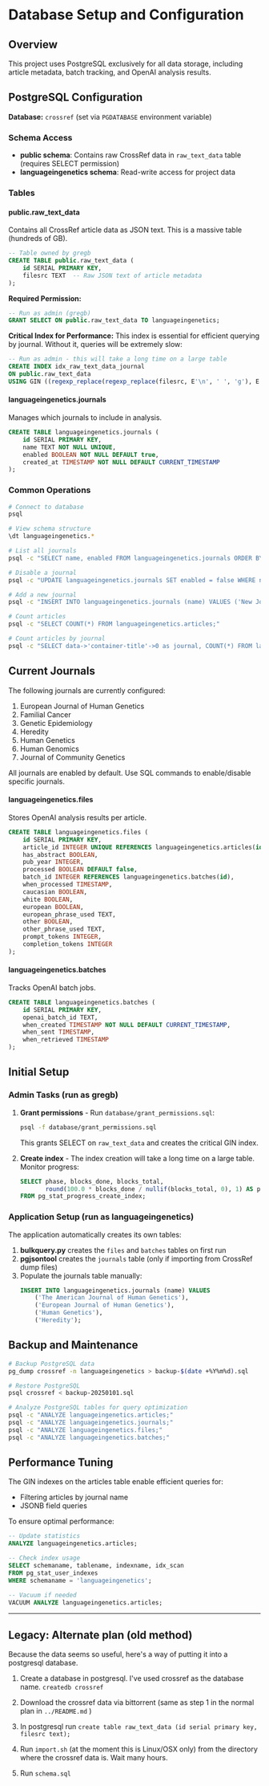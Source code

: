 # Database Setup and Configuration

## Overview

This project uses PostgreSQL exclusively for all data storage, including article metadata, batch tracking, and OpenAI analysis results.

## PostgreSQL Configuration

**Database:** `crossref` (set via `PGDATABASE` environment variable)

### Schema Access

- **public schema**: Contains raw CrossRef data in `raw_text_data` table (requires SELECT permission)
- **languageingenetics schema**: Read-write access for project data

### Tables

#### public.raw_text_data
Contains all CrossRef article data as JSON text. This is a massive table (hundreds of GB).

```sql
-- Table owned by gregb
CREATE TABLE public.raw_text_data (
    id SERIAL PRIMARY KEY,
    filesrc TEXT  -- Raw JSON text of article metadata
);
```

**Required Permission:**
```sql
-- Run as admin (gregb)
GRANT SELECT ON public.raw_text_data TO languageingenetics;
```

**Critical Index for Performance:**
This index is essential for efficient querying by journal. Without it, queries will be extremely slow:
```sql
-- Run as admin - this will take a long time on a large table
CREATE INDEX idx_raw_text_data_journal
ON public.raw_text_data
USING GIN ((regexp_replace(regexp_replace(filesrc, E'\n', ' ', 'g'), E'\t', '    ', 'g')::jsonb -> 'container-title'));
```

#### languageingenetics.journals
Manages which journals to include in analysis.

```sql
CREATE TABLE languageingenetics.journals (
    id SERIAL PRIMARY KEY,
    name TEXT NOT NULL UNIQUE,
    enabled BOOLEAN NOT NULL DEFAULT true,
    created_at TIMESTAMP NOT NULL DEFAULT CURRENT_TIMESTAMP
);
```

### Common Operations

```bash
# Connect to database
psql

# View schema structure
\dt languageingenetics.*

# List all journals
psql -c "SELECT name, enabled FROM languageingenetics.journals ORDER BY name;"

# Disable a journal
psql -c "UPDATE languageingenetics.journals SET enabled = false WHERE name = 'Heredity';"

# Add a new journal
psql -c "INSERT INTO languageingenetics.journals (name) VALUES ('New Journal Name');"

# Count articles
psql -c "SELECT COUNT(*) FROM languageingenetics.articles;"

# Count articles by journal
psql -c "SELECT data->'container-title'->0 as journal, COUNT(*) FROM languageingenetics.articles GROUP BY journal ORDER BY COUNT(*) DESC LIMIT 10;"
```

## Current Journals

The following journals are currently configured:

1. European Journal of Human Genetics
2. Familial Cancer
3. Genetic Epidemiology
4. Heredity
5. Human Genetics
6. Human Genomics
7. Journal of Community Genetics

All journals are enabled by default. Use SQL commands to enable/disable specific journals.

#### languageingenetics.files
Stores OpenAI analysis results per article.

```sql
CREATE TABLE languageingenetics.files (
    id SERIAL PRIMARY KEY,
    article_id INTEGER UNIQUE REFERENCES languageingenetics.articles(id),
    has_abstract BOOLEAN,
    pub_year INTEGER,
    processed BOOLEAN DEFAULT false,
    batch_id INTEGER REFERENCES languageingenetics.batches(id),
    when_processed TIMESTAMP,
    caucasian BOOLEAN,
    white BOOLEAN,
    european BOOLEAN,
    european_phrase_used TEXT,
    other BOOLEAN,
    other_phrase_used TEXT,
    prompt_tokens INTEGER,
    completion_tokens INTEGER
);
```

#### languageingenetics.batches
Tracks OpenAI batch jobs.

```sql
CREATE TABLE languageingenetics.batches (
    id SERIAL PRIMARY KEY,
    openai_batch_id TEXT,
    when_created TIMESTAMP NOT NULL DEFAULT CURRENT_TIMESTAMP,
    when_sent TIMESTAMP,
    when_retrieved TIMESTAMP
);
```

## Initial Setup

### Admin Tasks (run as gregb)

1. **Grant permissions** - Run `database/grant_permissions.sql`:
   ```bash
   psql -f database/grant_permissions.sql
   ```
   This grants SELECT on `raw_text_data` and creates the critical GIN index.

2. **Create index** - The index creation will take a long time on a large table. Monitor progress:
   ```sql
   SELECT phase, blocks_done, blocks_total,
          round(100.0 * blocks_done / nullif(blocks_total, 0), 1) AS percent_done
   FROM pg_stat_progress_create_index;
   ```

### Application Setup (run as languageingenetics)

The application automatically creates its own tables:

1. **bulkquery.py** creates the `files` and `batches` tables on first run
2. **pgjsontool** creates the `journals` table (only if importing from CrossRef dump files)
3. Populate the journals table manually:
   ```sql
   INSERT INTO languageingenetics.journals (name) VALUES
       ('The American Journal of Human Genetics'),
       ('European Journal of Human Genetics'),
       ('Human Genetics'),
       ('Heredity');
   ```

## Backup and Maintenance

```bash
# Backup PostgreSQL data
pg_dump crossref -n languageingenetics > backup-$(date +%Y%m%d).sql

# Restore PostgreSQL
psql crossref < backup-20250101.sql

# Analyze PostgreSQL tables for query optimization
psql -c "ANALYZE languageingenetics.articles;"
psql -c "ANALYZE languageingenetics.journals;"
psql -c "ANALYZE languageingenetics.files;"
psql -c "ANALYZE languageingenetics.batches;"
```

## Performance Tuning

The GIN indexes on the articles table enable efficient queries for:
- Filtering articles by journal name
- JSONB field queries

To ensure optimal performance:

```sql
-- Update statistics
ANALYZE languageingenetics.articles;

-- Check index usage
SELECT schemaname, tablename, indexname, idx_scan
FROM pg_stat_user_indexes
WHERE schemaname = 'languageingenetics';

-- Vacuum if needed
VACUUM ANALYZE languageingenetics.articles;
```

---

## Legacy: Alternate plan (old method)

Because the data seems so useful, here's a way of putting it into a postgresql database.

1. Create a database in postgresql. I've used crossref as the database name. `createdb crossref`

2. Download the crossref data via bittorrent (same as step 1 in the normal plan in `../README.md` )

3. In postgresql run `create table raw_text_data (id serial primary key, filesrc text);`

4. Run `import.sh` (at the moment this is Linux/OSX only) from the directory where the crossref
data is. Wait many hours.

5. Run `schema.sql`
